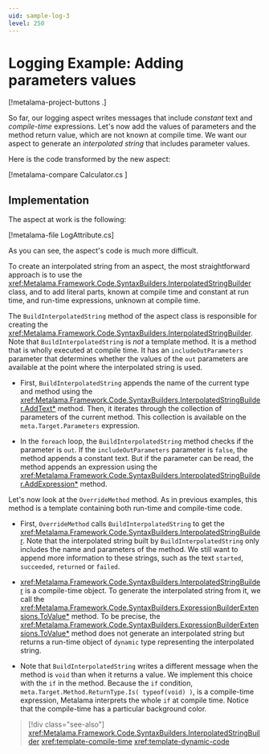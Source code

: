 ```yaml
---
uid: sample-log-3
level: 250
---
```


# Logging Example: Adding parameters values

[!metalama-project-buttons .]

So far, our logging aspect writes messages that include _constant_ text and _compile-time_ expressions. Let's now add the values of parameters and the method return value, which are not known at compile time. We want our aspect to generate an _interpolated string_ that includes parameter values.

Here is the code transformed by the new aspect:

[!metalama-compare Calculator.cs ]

## Implementation

The aspect at work is the following:

[!metalama-file LogAttribute.cs]

As you can see, the aspect's code is much more difficult.

To create an interpolated string from an aspect, the most straightforward approach is to use the <xref:Metalama.Framework.Code.SyntaxBuilders.InterpolatedStringBuilder> class, and to add literal parts, known at compile time and constant at run time, and run-time expressions, unknown at compile time.

The `BuildInterpolatedString` method of the aspect class is responsible for creating the <xref:Metalama.Framework.Code.SyntaxBuilders.InterpolatedStringBuilder>. Note that `BuildInterpolatedString` is _not_ a template method. It is a method that is wholly executed at compile time. It has an `includeOutParameters` parameter that determines whether the values of the `out` parameters are available at the point where the interpolated string is used.

* First, `BuildInterpolatedString` appends the name of the current type and method using the <xref:Metalama.Framework.Code.SyntaxBuilders.InterpolatedStringBuilder.AddText*> method. Then, it iterates through the collection of parameters of the current method. This collection is available on the `meta.Target.Parameters` expression. 

* In the `foreach` loop, the `BuildInterpolatedString` method checks if the parameter is `out`. If the `includeOutParameters` parameter is `false`, the method appends a constant text. But if the parameter can be read, the method appends an expression using the <xref:Metalama.Framework.Code.SyntaxBuilders.InterpolatedStringBuilder.AddExpression*> method.

Let's now look at the `OverrideMethod` method. As in previous examples, this method is a template containing both run-time and compile-time code.

* First, `OverrideMethod` calls `BuildInterpolatedString` to get the <xref:Metalama.Framework.Code.SyntaxBuilders.InterpolatedStringBuilder>. Note that the interpolated string built by `BuildInterpolatedString` only includes the name and parameters of the method. We still want to append more information to these strings, such as the text `started`, `succeeded`, `returned` or `failed`. 

* <xref:Metalama.Framework.Code.SyntaxBuilders.InterpolatedStringBuilder> is a compile-time object. To generate the interpolated string from it, we call the <xref:Metalama.Framework.Code.SyntaxBuilders.ExpressionBuilderExtensions.ToValue*> method. To be precise, the <xref:Metalama.Framework.Code.SyntaxBuilders.ExpressionBuilderExtensions.ToValue*> method does not generate an interpolated string but returns a run-time object of `dynamic` type representing the interpolated string.

* Note that `BuildInterpolatedString` writes a different message when the method is `void` than when it returns a value. We implement this choice with the `if` in the method. Because the `if` condition, `meta.Target.Method.ReturnType.Is( typeof(void) )`, is a compile-time expression, Metalama interprets the whole `if` at compile time. Notice that the compile-time has a particular background color.

> [!div class="see-also"]
> <xref:Metalama.Framework.Code.SyntaxBuilders.InterpolatedStringBuilder>
> <xref:template-compile-time>
> <xref:template-dynamic-code>
  
